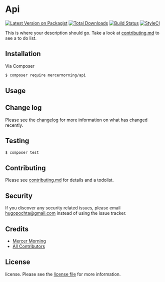 # Api

[![Latest Version on Packagist][ico-version]][link-packagist]
[![Total Downloads][ico-downloads]][link-downloads]
[![Build Status][ico-travis]][link-travis]
[![StyleCI][ico-styleci]][link-styleci]

This is where your description should go. Take a look at [contributing.md](contributing.md) to see a to do list.

## Installation

Via Composer

``` bash
$ composer require mercermorning/api
```

## Usage

## Change log

Please see the [changelog](changelog.md) for more information on what has changed recently.

## Testing

``` bash
$ composer test
```

## Contributing

Please see [contributing.md](contributing.md) for details and a todolist.

## Security

If you discover any security related issues, please email hugopochta@gmail.com instead of using the issue tracker.

## Credits

- [Mercer Morning][link-author]
- [All Contributors][link-contributors]

## License

license. Please see the [license file](license.md) for more information.

[ico-version]: https://img.shields.io/packagist/v/mercermorning/api.svg?style=flat-square
[ico-downloads]: https://img.shields.io/packagist/dt/mercermorning/api.svg?style=flat-square
[ico-travis]: https://img.shields.io/travis/mercermorning/api/master.svg?style=flat-square
[ico-styleci]: https://styleci.io/repos/12345678/shield

[link-packagist]: https://packagist.org/packages/mercermorning/api
[link-downloads]: https://packagist.org/packages/mercermorning/api
[link-travis]: https://travis-ci.org/mercermorning/api
[link-styleci]: https://styleci.io/repos/12345678
[link-author]: https://github.com/mercermorning
[link-contributors]: ../../contributors
